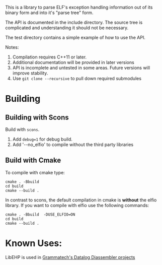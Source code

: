 This is a library to parse ELF's exception handling information out of its binary form and into it's "parse tree" form.

The API is documented in the include directory.  The source tree is complicated and understanding it should not be necessary.

The test directory contains a simple example of how to use the API.

Notes:

1. Compilation requires C++11 or later.
1. Additional documentation will be provided in later versions 
1. API is incomplete and untested in some areas.  Future versions will improve stability.
1. Use `git clone --recursive` to pull down required submodules


# Building
## Building with Scons

Build with `scons`.

1. Add `debug=1` for debug build.
1. Add '--no_elfio' to compile without the third party libraries

## Build with Cmake

To compile with cmake type:

```
cmake . -Bbuild
cd build
cmake --build .
```

In contrast to scons, the default compilation in cmake is **without** the elfio library. If you want to compile with elfio
use the following commands:

```
cmake . -Bbuild  -DUSE_ELFIO=ON
cd build
cmake --build .
```


# Known Uses:

LibEHP is used in [Grammatech's Datalog Diassembler projects](https://github.com/GrammaTech/ddisasm)
